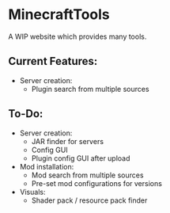 # MinecraftTools
 
A WIP website which provides many tools.

## Current Features:

- Server creation:
  - Plugin search from multiple sources

## To-Do:

- Server creation:
  - JAR finder for servers
  - Config GUI
  - Plugin config GUI after upload
- Mod installation:
  - Mod search from multiple sources
  - Pre-set mod configurations for versions
- Visuals:
  - Shader pack / resource pack finder